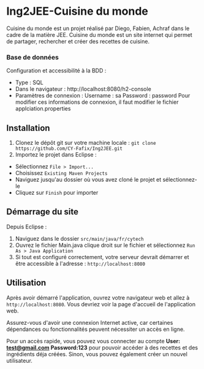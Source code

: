 # Ing2JEE-Cuisine du monde

Cuisine du monde est un projet réalisé par Diego, Fabien, Achraf dans le cadre de la matière JEE. Cuisine du monde est un site internet qui permet de partager, rechercher et créer des recettes de cuisine.

### Base de données

Configuration et accessibilité à la BDD :
- Type : SQL
- Dans le navigateur : http://localhost:8080/h2-console
- Paramètres de connexion : 
Username : sa
Password : password
Pour modifier ces informations de connexion, il faut modifier le fichier applciation.properties

## Installation

1. Clonez le dépôt git sur votre machine locale :
``git clone https://github.com/CY-Fafix/Ing2JEE.git``
2. Importez le projet dans Eclipse : 
- Sélectionnez `File > Import...`
- Choisissez `Existing Maven Projects`
- Naviguez jusqu'au dossier où vous avez cloné le projet et sélectionnez-le
- Cliquez sur `Finish` pour importer

## Démarrage du site

Depuis Eclipse : 
1. Naviguez dans le dossier ``src/main/java/fr/cytech``
2. Ouvrez le fichier Main.java clique droit sur le fichier et sélectionnez `Run As > Java Application`
3. Si tout est configuré correctement, votre serveur devrait démarrer et être accessible à l'adresse : `http://localhost:8080`

## Utilisation

Après avoir démarré l'application, ouvrez votre navigateur web et allez à `http://localhost:8080`. Vous devriez voir la page d'accueil de l'application web.

Assurez-vous d'avoir une connexion Internet active, car certaines dépendances ou fonctionnalités peuvent nécessiter un accès en ligne.

Pour un accès rapide, vous pouvez vous connecter au compte 
**User: test@gmail.com Password:123** pour pouvoir accéder à des recettes et des ingrédients déja créées. Sinon, vous pouvez également créer un nouvel utilisateur.
